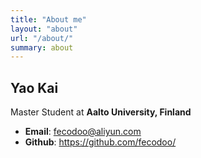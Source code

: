 ```yaml
---
title: "About me"
layout: "about"
url: "/about/"
summary: about
---
```


## Yao Kai

Master Student at **Aalto University, Finland**

- **Email**: fecodoo@aliyun.com
- **Github**: https://github.com/fecodoo/
